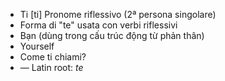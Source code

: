 - Ti	[ti]	Pronome riflessivo (2ª persona singolare)  
- Forma di "te" usata con verbi riflessivi
- Bạn (dùng trong cấu trúc động từ phản thân)
- Yourself
- Come ti chiami?
- —	Latin root: *te*